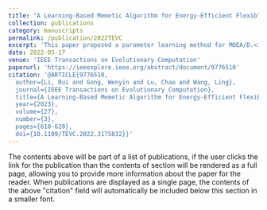```yaml
---
title: "A Learning-Based Memetic Algorithm for Energy-Efficient Flexible Job-Shop Scheduling With Type-2 Fuzzy Processing Time"
collection: publications
category: manuscripts
permalink: /publication/2022TEVC
excerpt: 'This paper proposed a parameter learning method for MOEA/D.<img border="0" src="./images/HCP.png" width="82" height="17"/>'
date: 2022-05-17
venue: 'IEEE Transactions on Evolutionary Computation'
paperurl: 'https://ieeexplore.ieee.org/abstract/document/9776510'
citation: '@ARTICLE{9776510,
  author={Li, Rui and Gong, Wenyin and Lu, Chao and Wang, Ling},
  journal={IEEE Transactions on Evolutionary Computation}, 
  title={A Learning-Based Memetic Algorithm for Energy-Efficient Flexible Job-Shop Scheduling With Type-2 Fuzzy Processing Time}, 
  year={2023},
  volume={27},
  number={3},
  pages={610-620},
  doi={10.1109/TEVC.2022.3175832}}'
---
```


The contents above will be part of a list of publications, if the user clicks the link for the publication than the contents of section will be rendered as a full page, allowing you to provide more information about the paper for the reader. When publications are displayed as a single page, the contents of the above "citation" field will automatically be included below this section in a smaller font.
